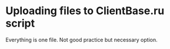 # Uploading files to ClientBase.ru script

Everything is one file. Not good practice but necessary option.